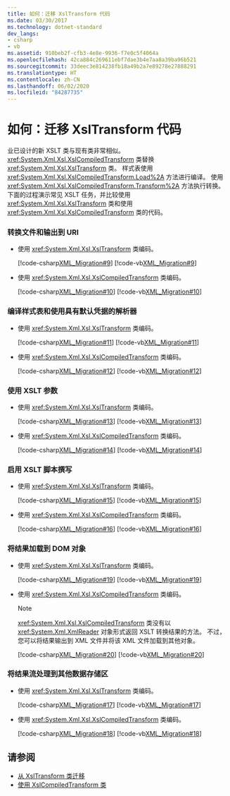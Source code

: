 ```yaml
---
title: 如何：迁移 XslTransform 代码
ms.date: 03/30/2017
ms.technology: dotnet-standard
dev_langs:
- csharp
- vb
ms.assetid: 910beb2f-cfb3-4e8e-9936-f7e0c5f4064a
ms.openlocfilehash: 42ca884c269611ebf7dae3b4e7aa8a39ba96b521
ms.sourcegitcommit: 33deec3e814238fb18a49b2a7e89278e27888291
ms.translationtype: HT
ms.contentlocale: zh-CN
ms.lasthandoff: 06/02/2020
ms.locfileid: "84287735"
---
```

# <a name="how-to-migrate-your-xsltransform-code"></a>如何：迁移 XslTransform 代码
业已设计的新 XSLT 类与现有类非常相似。 <xref:System.Xml.Xsl.XslCompiledTransform> 类替换 <xref:System.Xml.Xsl.XslTransform> 类。 样式表使用 <xref:System.Xml.Xsl.XslCompiledTransform.Load%2A> 方法进行编译。 使用 <xref:System.Xml.Xsl.XslCompiledTransform.Transform%2A> 方法执行转换。 下面的过程演示常见 XSLT 任务，并比较使用 <xref:System.Xml.Xsl.XslTransform> 类和使用 <xref:System.Xml.Xsl.XslCompiledTransform> 类的代码。  
  
### <a name="to-transform-a-file-and-output-to-a-uri"></a>转换文件和输出到 URI  
  
- 使用 <xref:System.Xml.Xsl.XslTransform> 类编码。  
  
     [!code-csharp[XML_Migration#9](../../../../samples/snippets/csharp/VS_Snippets_Data/XML_Migration/CS/migration.cs#9)]
     [!code-vb[XML_Migration#9](../../../../samples/snippets/visualbasic/VS_Snippets_Data/XML_Migration/VB/migration.vb#9)]  
  
- 使用 <xref:System.Xml.Xsl.XslCompiledTransform> 类编码。  
  
     [!code-csharp[XML_Migration#10](../../../../samples/snippets/csharp/VS_Snippets_Data/XML_Migration/CS/migration.cs#10)]
     [!code-vb[XML_Migration#10](../../../../samples/snippets/visualbasic/VS_Snippets_Data/XML_Migration/VB/migration.vb#10)]  
  
### <a name="to-compile-a-style-sheet-and-use-a-resolver-with-default-credentials"></a>编译样式表和使用具有默认凭据的解析器  
  
- 使用 <xref:System.Xml.Xsl.XslTransform> 类编码。  
  
     [!code-csharp[XML_Migration#11](../../../../samples/snippets/csharp/VS_Snippets_Data/XML_Migration/CS/migration.cs#11)]
     [!code-vb[XML_Migration#11](../../../../samples/snippets/visualbasic/VS_Snippets_Data/XML_Migration/VB/migration.vb#11)]  
  
- 使用 <xref:System.Xml.Xsl.XslCompiledTransform> 类编码。  
  
     [!code-csharp[XML_Migration#12](../../../../samples/snippets/csharp/VS_Snippets_Data/XML_Migration/CS/migration.cs#12)]
     [!code-vb[XML_Migration#12](../../../../samples/snippets/visualbasic/VS_Snippets_Data/XML_Migration/VB/migration.vb#12)]  
  
### <a name="to-use-an-xslt-parameter"></a>使用 XSLT 参数  
  
- 使用 <xref:System.Xml.Xsl.XslTransform> 类编码。  
  
     [!code-csharp[XML_Migration#13](../../../../samples/snippets/csharp/VS_Snippets_Data/XML_Migration/CS/migration.cs#13)]
     [!code-vb[XML_Migration#13](../../../../samples/snippets/visualbasic/VS_Snippets_Data/XML_Migration/VB/migration.vb#13)]  
  
- 使用 <xref:System.Xml.Xsl.XslCompiledTransform> 类编码。  
  
     [!code-csharp[XML_Migration#14](../../../../samples/snippets/csharp/VS_Snippets_Data/XML_Migration/CS/migration.cs#14)]
     [!code-vb[XML_Migration#14](../../../../samples/snippets/visualbasic/VS_Snippets_Data/XML_Migration/VB/migration.vb#14)]  
  
### <a name="to-enable-xslt-scripting"></a>启用 XSLT 脚本撰写  
  
- 使用 <xref:System.Xml.Xsl.XslTransform> 类编码。  
  
     [!code-csharp[XML_Migration#15](../../../../samples/snippets/csharp/VS_Snippets_Data/XML_Migration/CS/migration.cs#15)]
     [!code-vb[XML_Migration#15](../../../../samples/snippets/visualbasic/VS_Snippets_Data/XML_Migration/VB/migration.vb#15)]  
  
- 使用 <xref:System.Xml.Xsl.XslCompiledTransform> 类编码。  
  
     [!code-csharp[XML_Migration#16](../../../../samples/snippets/csharp/VS_Snippets_Data/XML_Migration/CS/migration.cs#16)]
     [!code-vb[XML_Migration#16](../../../../samples/snippets/visualbasic/VS_Snippets_Data/XML_Migration/VB/migration.vb#16)]  
  
### <a name="to-load-the-results-into-a-dom-object"></a>将结果加载到 DOM 对象  
  
- 使用 <xref:System.Xml.Xsl.XslTransform> 类编码。  
  
     [!code-csharp[XML_Migration#19](../../../../samples/snippets/csharp/VS_Snippets_Data/XML_Migration/CS/migration.cs#19)]
     [!code-vb[XML_Migration#19](../../../../samples/snippets/visualbasic/VS_Snippets_Data/XML_Migration/VB/migration.vb#19)]  
  
- 使用 <xref:System.Xml.Xsl.XslCompiledTransform> 类编码。  
  
    > [!NOTE]
    > <xref:System.Xml.Xsl.XslCompiledTransform> 类没有以 <xref:System.Xml.XmlReader> 对象形式返回 XSLT 转换结果的方法。 不过，您可以将结果输出到 XML 文件并将该 XML 文件加载到其他对象。  
  
     [!code-csharp[XML_Migration#20](../../../../samples/snippets/csharp/VS_Snippets_Data/XML_Migration/CS/migration.cs#20)]
     [!code-vb[XML_Migration#20](../../../../samples/snippets/visualbasic/VS_Snippets_Data/XML_Migration/VB/migration.vb#20)]  
  
### <a name="to-stream-the-results-into-another-data-store"></a>将结果流处理到其他数据存储区  
  
- 使用 <xref:System.Xml.Xsl.XslTransform> 类编码。  
  
     [!code-csharp[XML_Migration#17](../../../../samples/snippets/csharp/VS_Snippets_Data/XML_Migration/CS/migration.cs#17)]
     [!code-vb[XML_Migration#17](../../../../samples/snippets/visualbasic/VS_Snippets_Data/XML_Migration/VB/migration.vb#17)]  
  
- 使用 <xref:System.Xml.Xsl.XslCompiledTransform> 类编码。  
  
     [!code-csharp[XML_Migration#18](../../../../samples/snippets/csharp/VS_Snippets_Data/XML_Migration/CS/migration.cs#18)]
     [!code-vb[XML_Migration#18](../../../../samples/snippets/visualbasic/VS_Snippets_Data/XML_Migration/VB/migration.vb#18)]  
  
## <a name="see-also"></a>请参阅

- [从 XslTransform 类迁移](migrating-from-the-xsltransform-class.md)
- [使用 XslCompiledTransform 类](using-the-xslcompiledtransform-class.md)
